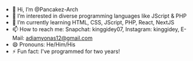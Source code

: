 - 👋 Hi, I’m @Pancakez-Arch
- 👀 I’m interested in diverse programming languages like JScript & PHP
- 🌱 I’m currently learning HTML, CSS, JScript, PHP, React, NextJS
- 📫 How to reach me: Snapchat: kinggidey07, Instagram: kinggidey, E-Mail: adiamyonas12@gmail.com
- 😄 Pronouns: He/Him/His
- ⚡ Fun fact: I've programmed for two years!
